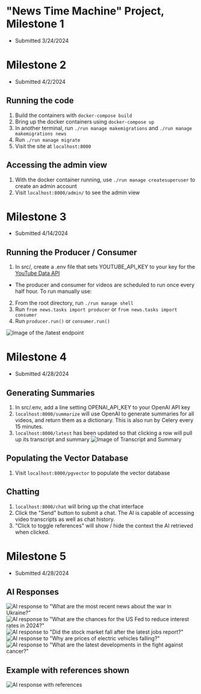 # "News Time Machine" Project, Milestone 1
* Submitted 3/24/2024

# Milestone 2
* Submitted 4/2/2024

## Running the code
1. Build the containers with `docker-compose build`
2. Bring up the docker containers using `docker-compose up`
3. In another terminal, run `./run manage makemigrations` and `./run manage makemigrations news`
4. Run `./run manage migrate`
5. Visit the site at `localhost:8000`

## Accessing the admin view
1. With the docker container running, use `./run manage createsuperuser` to create an admin account
2. Visit `localhost:8000/admin/` to see the admin view


# Milestone 3
* Submitted 4/14/2024

## Running the Producer / Consumer
1. In src/, create a .env file that sets YOUTUBE_API_KEY to your key for the [YouTube Data API](https://developers.google.com/youtube/v3/getting-started)
* The producer and consumer for videos are scheduled to run once every half hour. To run manually use:
2. From the root directory, run `./run manage shell`
3. Run `from news.tasks import producer` or `from news.tasks import consumer`
4. Run `producer.run()` or `consumer.run()`

![Image of the /latest endpoint](./ninja_news_latest.png)


# Milestone 4
* Submitted 4/28/2024

## Generating Summaries
1. In src/.env, add a line setting OPENAI_API_KEY to your OpenAI API key
2. `localhost:8000/summarize` will use OpenAI to generate summaries for all videos, and return them as a dictionary. This is also run by Celery every 15 minutes.
3. `localhost:8000/latest` has been updated so that clicking a row will pull up its transcript and summary
![Image of Transcript and Summary](./video_summary_modal.png)

## Populating the Vector Database
1. Visit `localhost:8000/pgvector` to populate the vector database

## Chatting
1. `localhost:8000/chat` will bring up the chat interface
2. Click the "Send" button to submit a chat. The AI is capable of accessing video transcripts as well as chat history.
3. "Click to toggle references" will show / hide the context the AI retrieved when clicked.


# Milestone 5
* Submitted 4/28/2024
## AI Responses
![AI response to "What are the most recent news about the war in Ukraine?"](ai_q1.png)
![AI response to "What are the chances for the US Fed to reduce interest rates in 2024?"](ai_q2.png)
![AI response to "Did the stock market fall after the latest jobs report?"](ai_q3.png)
![AI response to "Why are prices of electric vehicles falling?"](ai_q4.png)
![AI response to "What are the latest developments in the fight against cancer?"](ai_q5.png)

## Example with references shown
![AI response with references](ai_with_refs.png)
